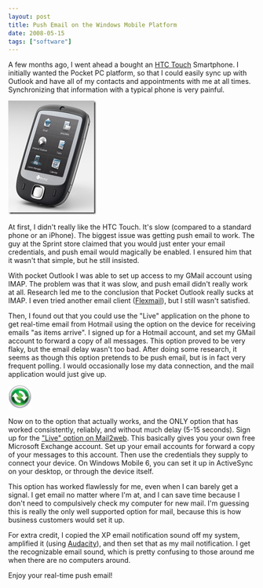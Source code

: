 ```yaml
---
layout: post
title: Push Email on the Windows Mobile Platform
date: 2008-05-15
tags: ["software"]
---
```


A few months ago, I went ahead a bought an [HTC Touch](http://www.htctouch.com/) Smartphone. I initially wanted the Pocket PC platform, so that I could easily sync up with Outlook and have all of my contacts and appointments with me at all times. Synchronizing that information with a typical phone is very painful.

![image](image4.png) 

At first, I didn't really like the HTC Touch. It's slow (compared to a standard phone or an iPhone). The biggest issue was getting push email to work. The guy at the Sprint store claimed that you would just enter your email credentials, and push email would magically be enabled. I ensured him that it wasn't that simple, but he still insisted.

With pocket Outlook I was able to set up access to my GMail account using IMAP. The problem was that it was slow, and push email didn't really work at all. Research led me to the conclusion that Pocket Outlook really sucks at IMAP. I even tried another email client ([Flexmail](http://www.pocketinformant.com/products_info.php?p_id=mail&)), but I still wasn't satisfied.

Then, I found out that you could use the "Live" application on the phone to get real-time email from Hotmail using the option on the device for receiving emails "as items arrive". I signed up for a Hotmail account, and set my GMail account to forward a copy of all messages. This option proved to be very flaky, but the email delay wasn't too bad. After doing some research, it seems as though this option pretends to be push email, but is in fact very frequent polling. I would occasionally lose my data connection, and the mail application would just give up.

![image](image5.png) 

Now on to the option that actually works, and the ONLY option that has worked consistently, reliably, and without much delay (5-15 seconds). Sign up for the ["Live" option on Mail2web](http://live.mail2web.com/). This basically gives you your own free Microsoft Exchange account. Set up your email accounts for forward a copy of your messages to this account. Then use the credentials they supply to connect your device. On Windows Mobile 6, you can set it up in ActiveSync on your desktop, or through the device itself.

This option has worked flawlessly for me, even when I can barely get a signal. I get email no matter where I'm at, and I can save time because I don't need to compulsively check my computer for new mail. I'm guessing this is really the only well supported option for mail, because this is how business customers would set it up.

For extra credit, I copied the XP email notification sound off my system, amplified it (using [Audacity](http://audacity.sourceforge.net/)), and then set that as my mail notification. I get the recognizable email sound, which is pretty confusing to those around me when there are no computers around.

Enjoy your real-time push email!